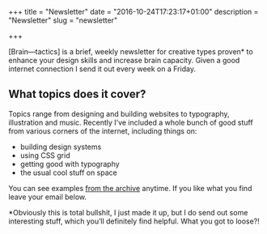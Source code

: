 +++
title = "Newsletter"
date = "2016-10-24T17:23:17+01:00"
description = "Newsletter"
slug = "newsletter"

+++

[Brain&mdash;tactics] is a brief, weekly newsletter for creative types proven* to enhance your design skills and increase brain capacity. Given a good internet connection I send it out every week on a Friday.

## What topics does it cover?

Topics range from designing and building websites to typography, illustration and music. Recently I’ve included a whole bunch of good stuff from various corners of the internet, including things on:

- building design systems
- using CSS grid
- getting good with typography
- the usual cool stuff on space

You can see examples [from the archive](http://us14.campaign-archive1.com/home/?u=4e8fba8d0ab4a857159c0104e&id=d6ad2b65ca) anytime. If you like what you find leave your email below.


*Obviously this is total bullshit, I just made it up, but I do send out some interesting stuff, which you’ll definitely find helpful. What you got to loose?!

